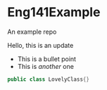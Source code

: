 # Eng141Example
An example repo

Hello, this is an update

- This is a bullet point
- This is *another* one

```java
public class LovelyClass{}
